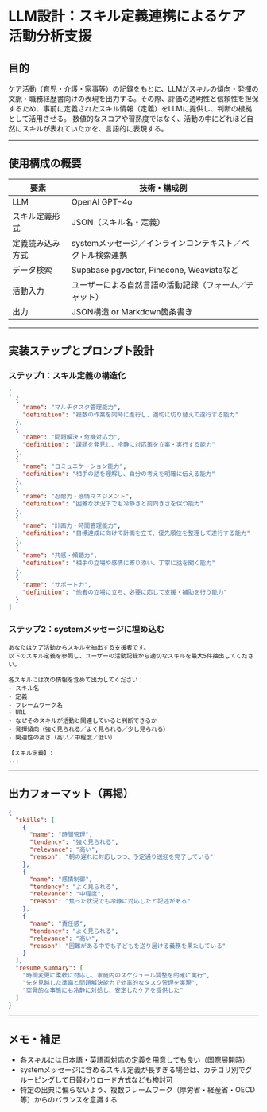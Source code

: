 # LLM設計：スキル定義連携によるケア活動分析支援

## 目的

ケア活動（育児・介護・家事等）の記録をもとに、LLMがスキルの傾向・発揮の文脈・職務経歴書向けの表現を出力する。その際、評価の透明性と信頼性を担保するため、事前に定義されたスキル情報（定義）をLLMに提供し、判断の根拠として活用させる。
数値的なスコアや習熟度ではなく、活動の中にどれほど自然にスキルが表れていたかを、言語的に表現する。

---

## 使用構成の概要

| 要素             | 技術・構成例                                               |
| ---------------- | ---------------------------------------------------------- |
| LLM              | OpenAI GPT-4o                                              |
| スキル定義形式   | JSON（スキル名・定義）                                     |
| 定義読み込み方式 | systemメッセージ／インラインコンテキスト／ベクトル検索連携 |
| データ検索       | Supabase pgvector, Pinecone, Weaviateなど                  |
| 活動入力         | ユーザーによる自然言語の活動記録（フォーム／チャット）     |
| 出力             | JSON構造 or Markdown箇条書き                               |

---

## 実装ステップとプロンプト設計

### ステップ1：スキル定義の構造化

```json
[
  {
    "name": "マルチタスク管理能力",
    "definition": "複数の作業を同時に進行し、適切に切り替えて遂行する能力"
  },
  {
    "name": "問題解決・危機対応力",
    "definition": "課題を発見し、冷静に対応策を立案・実行する能力"
  },
  {
    "name": "コミュニケーション能力",
    "definition": "相手の話を理解し、自分の考えを明確に伝える能力"
  },
  {
    "name": "忍耐力・感情マネジメント",
    "definition": "困難な状況下でも冷静さと前向きさを保つ能力"
  },
  {
    "name": "計画力・時間管理能力",
    "definition": "目標達成に向けて計画を立て、優先順位を整理して遂行する能力"
  },
  {
    "name": "共感・傾聴力",
    "definition": "相手の立場や感情に寄り添い、丁寧に話を聞く能力"
  },
  {
    "name": "サポート力",
    "definition": "他者の立場に立ち、必要に応じて支援・補助を行う能力"
  }
]
```

### ステップ2：systemメッセージに埋め込む

```text
あなたはケア活動からスキルを抽出する支援者です。
以下のスキル定義を参照し、ユーザーの活動記録から適切なスキルを最大5件抽出してください。

各スキルには次の情報を含めて出力してください：
- スキル名
- 定義
- フレームワーク名
- URL
- なぜそのスキルが活動と関連していると判断できるか
- 発揮傾向（強く見られる／よく見られる／少し見られる）
- 関連性の高さ（高い／中程度／低い）

【スキル定義】:
...
```

---

## 出力フォーマット（再掲）

```json
{
  "skills": [
    {
      "name": "時間管理",
      "tendency": "強く見られる",
      "relevance": "高い",
      "reason": "朝の遅れに対応しつつ、予定通り送迎を完了している"
    },
    {
      "name": "感情制御",
      "tendency": "よく見られる",
      "relevance": "中程度",
      "reason": "焦った状況でも冷静に対応したと記述がある"
    },
    {
      "name": "責任感",
      "tendency": "よく見られる",
      "relevance": "高い",
      "reason": "困難がある中でも子どもを送り届ける義務を果たしている"
    }
  ],
  "resume_summary": [
    "時間変更に柔軟に対応し、家庭内のスケジュール調整を的確に実行",
    "先を見越した準備と問題解決能力で効率的なタスク管理を実現",
    "突発的な事態にも冷静に対処し、安定したケアを提供した"
  ]
}
```

---

## メモ・補足

- 各スキルには日本語・英語両対応の定義を用意しても良い（国際展開時）
- systemメッセージに含めるスキル定義が長すぎる場合は、カテゴリ別でグルーピングして日替わりロード方式なども検討可
- 特定の出典に偏らないよう、複数フレームワーク（厚労省・経産省・OECD等）からのバランスを意識する
